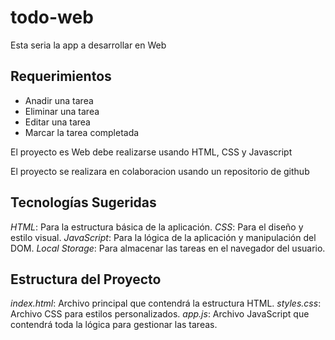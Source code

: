 # todo-web

Esta seria la app a desarrollar en Web
## Requerimientos
- Anadir una tarea
- Eliminar una tarea
- Editar una tarea
- Marcar la tarea completada

El proyecto es Web debe realizarse usando HTML, CSS y Javascript

El proyecto se realizara en colaboracion usando un repositorio de github

## Tecnologías Sugeridas

*HTML*: Para la estructura básica de la aplicación.
*CSS*: Para el diseño y estilo visual.
*JavaScript*: Para la lógica de la aplicación y manipulación del DOM.
*Local Storage*: Para almacenar las tareas en el navegador del usuario.

## Estructura del Proyecto

*index.html*: Archivo principal que contendrá la estructura HTML.
*styles.css*: Archivo CSS para estilos personalizados.
*app.js*: Archivo JavaScript que contendrá toda la lógica para gestionar las tareas.
